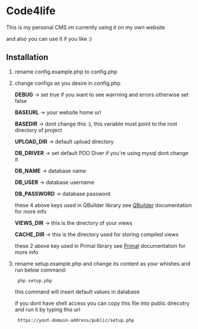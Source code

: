 
# Code4life

This is my personal CMS im currently using it on my own website

and also you can use it if you like :)

  

## Installation

1. rename config.example.php to config.php

2. change configs as you desire in config.php

	**DEBUG** -> set true if you want to see warrning and errors otherwise set false

	**BASEURL** -> your website home url

	**BASEDIR** -> dont change this :), this variable must point to the root directory of project

	**UPLOAD_DIR** -> default upload directory

  

	**DB_DRIVER** -> set default PDO Diver if you're using mysql dont change it

	**DB_NAME** -> database name

	**DB_USER** -> database username

	**DB_PASSWORD** -> database password

  
	these 4 above keys used in QBuilder library see [QBuilder](https://github.com/develhopper/Qbuilder) documentation for more info


	**VIEWS_DIR** -> this is the directory of your views

	**CACHE_DIR** -> this is the directory used for storing compiled views

  

	these 2 above key used in Primal library see [Primal](https://github.com/develhopper/Primal) documentation for more info

  

3. rename setup.example.php and change its content as your whishes and run below command:

		php setup.php

  

    this command will insert default values in database

    if you dont have shell access you can copy this file into public direcotry and run it by typing this url

  

	    https://yout-domain-address/public/setup.php
